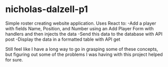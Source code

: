 # nicholas-dalzell-p1

Simple roster creating website application. Uses React to:
-Add a player with fields Name, Position, and Number using an Add Player Form
    with handlers and then injects the data
-Send this data to the database with API post
-Display the data in a formatted table with API get

Still feel like I have a long way to go in grasping some of these concepts,
but figuring out some of the problems I was having with this project helped
for sure.